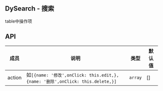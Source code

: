 ## DySearch - 搜索
  table中操作项
## API
| 成员 | 说明 | 类型 | 默认值 |
| --- | --- | --- | --- |
| action | 如`[{name: '修改',onClick: this.edit,}, {name: '删除',onClick: this.delete,}]` | `array` | [] |